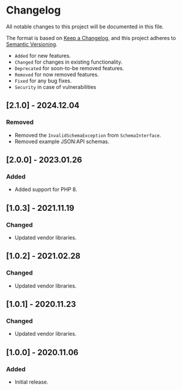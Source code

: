 # Changelog

All notable changes to this project will be documented in this file.

The format is based on [Keep a Changelog](https://keepachangelog.com/en/1.0.0/),
and this project adheres to [Semantic Versioning](https://semver.org/spec/v2.0.0.html).

- `Added` for new features.
- `Changed` for changes in existing functionality.
- `Deprecated` for soon-to-be removed features.
- `Removed` for now removed features.
- `Fixed` for any bug fixes.
- `Security` in case of vulnerabilities

## [2.1.0] - 2024.12.04

### Removed

- Removed the `InvalidSchemaException` from `SchemaInterface`.
- Removed example JSON:API schemas.

## [2.0.0] - 2023.01.26

### Added

- Added support for PHP 8.

## [1.0.3] - 2021.11.19

### Changed

- Updated vendor libraries.

## [1.0.2] - 2021.02.28

### Changed

- Updated vendor libraries.

## [1.0.1] - 2020.11.23

### Changed

- Updated vendor libraries.

## [1.0.0] - 2020.11.06

### Added

- Initial release.